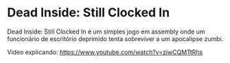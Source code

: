 # Dead Inside: Still Clocked In
Dead Inside: Still Clocked In é um simples jogo em assembly onde um funcionário de escritório deprimido tenta sobreviver a um apocalipse zumbi.

Vídeo explicando: https://www.youtube.com/watch?v=ziwCQMTtRhs
